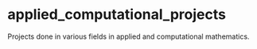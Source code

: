 # applied_computational_projects
Projects done in various fields in applied and computational mathematics.
